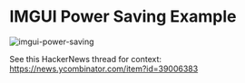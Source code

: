 # IMGUI Power Saving Example

![imgui-power-saving](https://github.com/goodpaul6/imgui-power-saving-example/assets/3721423/0bc9784e-03fc-49b4-818d-ca1c48967f26)

See this HackerNews thread for context: https://news.ycombinator.com/item?id=39006383
